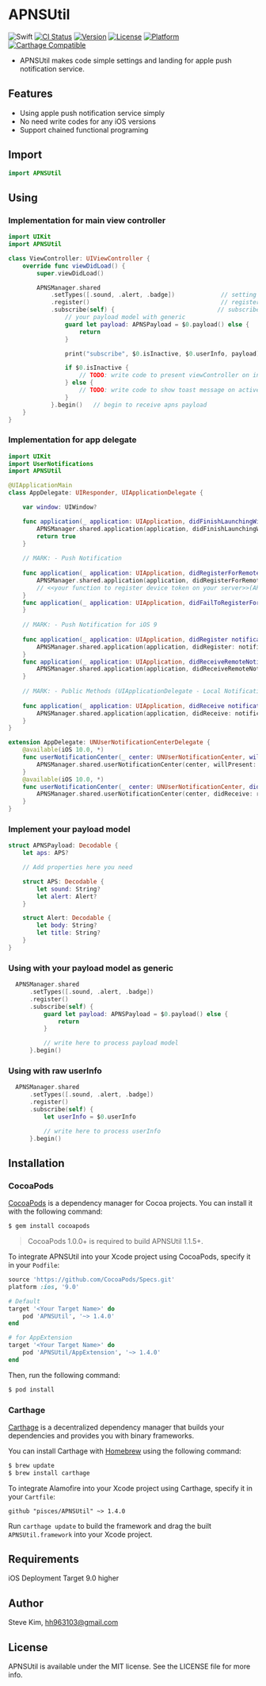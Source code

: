 # APNSUtil

![Swift](https://img.shields.io/badge/Swift-4.x-orange.svg)
[![CI Status](http://img.shields.io/travis/pisces/APNSUtil.svg?style=flat)](https://travis-ci.org/pisces/APNSUtil)
[![Version](https://img.shields.io/cocoapods/v/APNSUtil.svg?style=flat)](http://cocoapods.org/pods/APNSUtil)
[![License](https://img.shields.io/cocoapods/l/APNSUtil.svg?style=flat)](http://cocoapods.org/pods/APNSUtil)
[![Platform](https://img.shields.io/cocoapods/p/APNSUtil.svg?style=flat)](http://cocoapods.org/pods/APNSUtil)
[![Carthage Compatible](https://img.shields.io/badge/Carthage-compatible-4BC51D.svg?style=flat)](https://github.com/Carthage/Carthage)

- APNSUtil makes code simple settings and landing for apple push notification service.

## Features
- Using apple push notification service simply
- No need write codes for any iOS versions
- Support chained functional programing

## Import

```swift
import APNSUtil
```

## Using

### Implementation for main view controller
```swift
import UIKit
import APNSUtil

class ViewController: UIViewController {
    override func viewDidLoad() {
        super.viewDidLoad()

        APNSManager.shared
            .setTypes([.sound, .alert, .badge])             // setting user notification types
            .register()                                     // register to use apns
            .subscribe(self) {                             // subscribe to receive apns payload
                // your payload model with generic
                guard let payload: APNSPayload = $0.payload() else {
                    return
                }

                print("subscribe", $0.isInactive, $0.userInfo, payload)

                if $0.isInactive {
                    // TODO: write code to present viewController on inactive
                } else {
                    // TODO: write code to show toast message on active
                }
            }.begin()   // begin to receive apns payload
    }
}
```

### Implementation for app delegate

```swift
import UIKit
import UserNotifications
import APNSUtil

@UIApplicationMain
class AppDelegate: UIResponder, UIApplicationDelegate {

    var window: UIWindow?

    func application(_ application: UIApplication, didFinishLaunchingWithOptions launchOptions: [UIApplicationLaunchOptionsKey: Any]?) -> Bool {
        APNSManager.shared.application(application, didFinishLaunchingWithOptions: launchOptions)
        return true
    }
    
    // MARK: - Push Notification
    
    func application(_ application: UIApplication, didRegisterForRemoteNotificationsWithDeviceToken deviceToken: Data) {
        APNSManager.shared.application(application, didRegisterForRemoteNotificationsWithDeviceToken: deviceToken)
        // <<your function to register device token on your server>>(APNSInstance.shared.tokenString)
    }
    func application(_ application: UIApplication, didFailToRegisterForRemoteNotificationsWithError error: Error) {
    }
    
    // MARK: - Push Notification for iOS 9
    
    func application(_ application: UIApplication, didRegister notificationSettings: UIUserNotificationSettings) {
        APNSManager.shared.application(application, didRegister: notificationSettings)
    }
    func application(_ application: UIApplication, didReceiveRemoteNotification userInfo: [AnyHashable : Any]) {
        APNSManager.shared.application(application, didReceiveRemoteNotification: userInfo)
    }
    
    // MARK: - Public Methods (UIApplicationDelegate - Local Notification)
    
    func application(_ application: UIApplication, didReceive notification: UILocalNotification) {
        APNSManager.shared.application(application, didReceive: notification)
    }
}

extension AppDelegate: UNUserNotificationCenterDelegate {
    @available(iOS 10.0, *)
    func userNotificationCenter(_ center: UNUserNotificationCenter, willPresent notification: UNNotification, withCompletionHandler completionHandler: @escaping (UNNotificationPresentationOptions) -> Void) {
        APNSManager.shared.userNotificationCenter(center, willPresent: notification)
    }
    @available(iOS 10.0, *)
    func userNotificationCenter(_ center: UNUserNotificationCenter, didReceive response: UNNotificationResponse, withCompletionHandler completionHandler: @escaping () -> Void) {
        APNSManager.shared.userNotificationCenter(center, didReceive: response)
    }
}
```

### Implement your payload model
```swift
struct APNSPayload: Decodable {
    let aps: APS?

    // Add properties here you need

    struct APS: Decodable {
        let sound: String?
        let alert: Alert?
    }

    struct Alert: Decodable {
        let body: String?
        let title: String?
    }
}
```

### Using with your payload model as generic

```swift
  APNSManager.shared
      .setTypes([.sound, .alert, .badge])
      .register()
      .subscribe(self) {
          guard let payload: APNSPayload = $0.payload() else {
              return
          }

          // write here to process payload model
      }.begin()
```

### Using with raw userInfo

```swift
  APNSManager.shared
      .setTypes([.sound, .alert, .badge])
      .register()
      .subscribe(self) {
          let userInfo = $0.userInfo

          // write here to process userInfo
      }.begin()
```

## Installation

### CocoaPods

[CocoaPods](http://cocoapods.org) is a dependency manager for Cocoa projects. You can install it with the following command:

```bash
$ gem install cocoapods
```

> CocoaPods 1.0.0+ is required to build APNSUtil 1.1.5+.

To integrate APNSUtil into your Xcode project using CocoaPods, specify it in your `Podfile`:

```ruby
source 'https://github.com/CocoaPods/Specs.git'
platform :ios, '9.0'

# Default
target '<Your Target Name>' do
    pod 'APNSUtil', '~> 1.4.0'
end

# for AppExtension
target '<Your Target Name>' do
    pod 'APNSUtil/AppExtension', '~> 1.4.0'
end
```

Then, run the following command:

```bash
$ pod install
```

### Carthage

[Carthage](https://github.com/Carthage/Carthage) is a decentralized dependency manager that builds your dependencies and provides you with binary frameworks.

You can install Carthage with [Homebrew](http://brew.sh/) using the following command:

```bash
$ brew update
$ brew install carthage
```

To integrate Alamofire into your Xcode project using Carthage, specify it in your `Cartfile`:

```ogdl
github "pisces/APNSUtil" ~> 1.4.0
```

Run `carthage update` to build the framework and drag the built `APNSUtil.framework` into your Xcode project.

## Requirements

iOS Deployment Target 9.0 higher

## Author

Steve Kim, hh963103@gmail.com

## License

APNSUtil is available under the MIT license. See the LICENSE file for more info.
